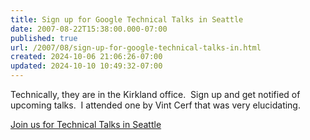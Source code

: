 ```yaml
---
title: Sign up for Google Technical Talks in Seattle
date: 2007-08-22T15:38:00.000-07:00
published: true
url: /2007/08/sign-up-for-google-technical-talks-in.html
created: 2024-10-06 21:06:26-07:00
updated: 2024-10-10 10:49:32-07:00
---
```


Technically, they are in the Kirkland office.  Sign up and get notified of upcoming talks.  I attended one by Vint Cerf that was very elucidating.  
  
[Join us for Technical Talks in Seattle](https://services.google.com/events/seattle_techtalk07)